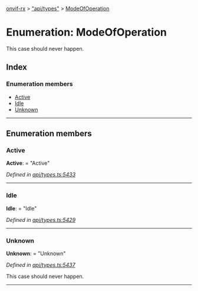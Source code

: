 [onvif-rx](../README.md) > ["api/types"](../modules/_api_types_.md) > [ModeOfOperation](../enums/_api_types_.modeofoperation.md)

# Enumeration: ModeOfOperation

This case should never happen.

## Index

### Enumeration members

* [Active](_api_types_.modeofoperation.md#active)
* [Idle](_api_types_.modeofoperation.md#idle)
* [Unknown](_api_types_.modeofoperation.md#unknown)

---

## Enumeration members

<a id="active"></a>

###  Active

**Active**:  = "Active"

*Defined in [api/types.ts:5433](https://github.com/patrickmichalina/onvif-rx/blob/3ab1739/src/api/types.ts#L5433)*

___
<a id="idle"></a>

###  Idle

**Idle**:  = "Idle"

*Defined in [api/types.ts:5429](https://github.com/patrickmichalina/onvif-rx/blob/3ab1739/src/api/types.ts#L5429)*

___
<a id="unknown"></a>

###  Unknown

**Unknown**:  = "Unknown"

*Defined in [api/types.ts:5437](https://github.com/patrickmichalina/onvif-rx/blob/3ab1739/src/api/types.ts#L5437)*

This case should never happen.

___

